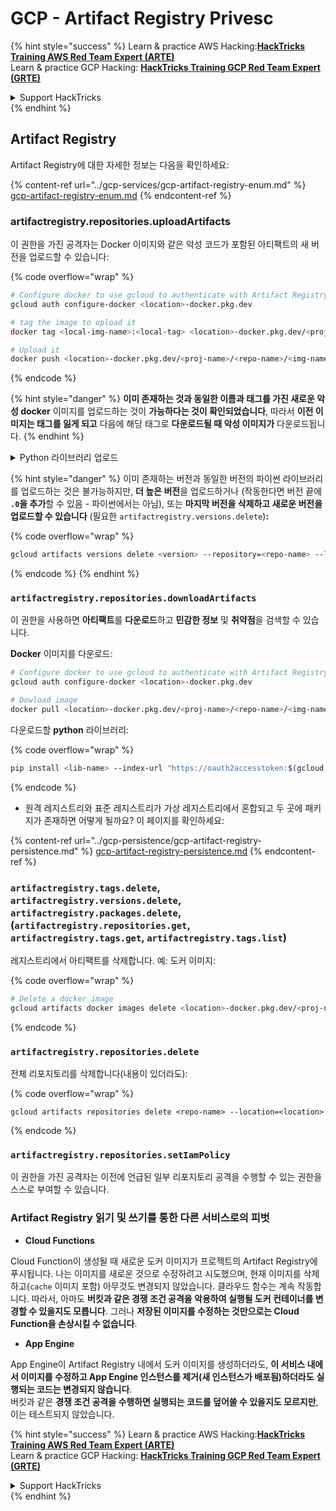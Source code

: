 # GCP - Artifact Registry Privesc

{% hint style="success" %}
Learn & practice AWS Hacking:<img src="../../../.gitbook/assets/image (1) (1) (1).png" alt="" data-size="line">[**HackTricks Training AWS Red Team Expert (ARTE)**](https://training.hacktricks.xyz/courses/arte)<img src="../../../.gitbook/assets/image (1) (1) (1).png" alt="" data-size="line">\
Learn & practice GCP Hacking: <img src="../../../.gitbook/assets/image (2).png" alt="" data-size="line">[**HackTricks Training GCP Red Team Expert (GRTE)**<img src="../../../.gitbook/assets/image (2).png" alt="" data-size="line">](https://training.hacktricks.xyz/courses/grte)

<details>

<summary>Support HackTricks</summary>

* Check the [**subscription plans**](https://github.com/sponsors/carlospolop)!
* **Join the** 💬 [**Discord group**](https://discord.gg/hRep4RUj7f) or the [**telegram group**](https://t.me/peass) or **follow** us on **Twitter** 🐦 [**@hacktricks\_live**](https://twitter.com/hacktricks_live)**.**
* **Share hacking tricks by submitting PRs to the** [**HackTricks**](https://github.com/carlospolop/hacktricks) and [**HackTricks Cloud**](https://github.com/carlospolop/hacktricks-cloud) github repos.

</details>
{% endhint %}

## Artifact Registry

Artifact Registry에 대한 자세한 정보는 다음을 확인하세요:

{% content-ref url="../gcp-services/gcp-artifact-registry-enum.md" %}
[gcp-artifact-registry-enum.md](../gcp-services/gcp-artifact-registry-enum.md)
{% endcontent-ref %}

### artifactregistry.repositories.uploadArtifacts

이 권한을 가진 공격자는 Docker 이미지와 같은 악성 코드가 포함된 아티팩트의 새 버전을 업로드할 수 있습니다:

{% code overflow="wrap" %}
```bash
# Configure docker to use gcloud to authenticate with Artifact Registry
gcloud auth configure-docker <location>-docker.pkg.dev

# tag the image to upload it
docker tag <local-img-name>:<local-tag> <location>-docker.pkg.dev/<proj-name>/<repo-name>/<img-name>:<tag>

# Upload it
docker push <location>-docker.pkg.dev/<proj-name>/<repo-name>/<img-name>:<tag>
```
{% endcode %}

{% hint style="danger" %}
**이미 존재하는 것과 동일한 이름과 태그를 가진 새로운 악성 docker** 이미지를 업로드하는 것이 **가능하다는 것이 확인되었습니다**, 따라서 **이전 이미지는 태그를 잃게 되고** 다음에 해당 태그로 **다운로드될 때 악성 이미지가** 다운로드됩니다.
{% endhint %}

<details>

<summary>Python 라이브러리 업로드</summary>

**업로드할 라이브러리를 생성하는 것부터 시작하세요** (레지스트리에서 최신 버전을 다운로드할 수 있다면 이 단계를 건너뛸 수 있습니다):

1.  **프로젝트 구조 설정**:

* 라이브러리를 위한 새 디렉토리를 생성합니다, 예: `hello_world_library`.
* 이 디렉토리 안에 패키지 이름으로 또 다른 디렉토리를 생성합니다, 예: `hello_world`.
* 패키지 디렉토리 안에 `__init__.py` 파일을 생성합니다. 이 파일은 비어있거나 패키지 초기화를 포함할 수 있습니다.

```bash
mkdir hello_world_library
cd hello_world_library
mkdir hello_world
touch hello_world/__init__.py
```
2.  **라이브러리 코드 작성**:

* `hello_world` 디렉토리 안에 모듈을 위한 새로운 Python 파일을 생성합니다, 예: `greet.py`.
* "Hello, World!" 함수를 작성합니다:

```python
# hello_world/greet.py
def say_hello():
return "Hello, World!"
```
3.  **`setup.py` 파일 생성**:

* `hello_world_library` 디렉토리의 루트에 `setup.py` 파일을 생성합니다.
* 이 파일은 라이브러리에 대한 메타데이터를 포함하고 Python에 설치 방법을 알려줍니다.

```python
# setup.py
from setuptools import setup, find_packages

setup(
name='hello_world',
version='0.1',
packages=find_packages(),
install_requires=[
# 라이브러리에 필요한 종속성
],
)
```

**이제 라이브러리를 업로드합시다:**

1.  **패키지 빌드**:

* `hello_world_library` 디렉토리의 루트에서 다음을 실행합니다:

```sh
python3 setup.py sdist bdist_wheel
```
2. **twine에 대한 인증 구성** (패키지를 업로드하는 데 사용됨):
* `twine`이 설치되어 있는지 확인합니다 (`pip install twine`).
* `gcloud`를 사용하여 자격 증명을 구성합니다:

{% code overflow="wrap" %}
````
```sh
twine upload --username 'oauth2accesstoken' --password "$(gcloud auth print-access-token)" --repository-url https://<location>-python.pkg.dev/<project-id>/<repo-name>/ dist/*
```
````
{% endcode %}

3. **빌드를 정리하기**
```bash
rm -rf dist build hello_world.egg-info
```
</details>

{% hint style="danger" %}
이미 존재하는 버전과 동일한 버전의 파이썬 라이브러리를 업로드하는 것은 불가능하지만, **더 높은 버전**을 업로드하거나 (작동한다면 버전 끝에 **`.0`을 추가**할 수 있음 - 파이썬에서는 아님), 또는 **마지막 버전을 삭제하고 새로운 버전을 업로드할 수 있습니다** (필요한 `artifactregistry.versions.delete`)**:**

{% code overflow="wrap" %}
```sh
gcloud artifacts versions delete <version> --repository=<repo-name> --location=<location> --package=<lib-name>
```
{% endcode %}
{% endhint %}

### `artifactregistry.repositories.downloadArtifacts`

이 권한을 사용하면 **아티팩트**를 **다운로드**하고 **민감한 정보** 및 **취약점**을 검색할 수 있습니다.

**Docker** 이미지를 다운로드:
```sh
# Configure docker to use gcloud to authenticate with Artifact Registry
gcloud auth configure-docker <location>-docker.pkg.dev

# Dowload image
docker pull <location>-docker.pkg.dev/<proj-name>/<repo-name>/<img-name>:<tag>
```
다운로드할 **python** 라이브러리:

{% code overflow="wrap" %}
```bash
pip install <lib-name> --index-url "https://oauth2accesstoken:$(gcloud auth print-access-token)@<location>-python.pkg.dev/<project-id>/<repo-name>/simple/" --trusted-host <location>-python.pkg.dev --no-cache-dir
```
{% endcode %}

* 원격 레지스트리와 표준 레지스트리가 가상 레지스트리에서 혼합되고 두 곳에 패키지가 존재하면 어떻게 될까요? 이 페이지를 확인하세요:

{% content-ref url="../gcp-persistence/gcp-artifact-registry-persistence.md" %}
[gcp-artifact-registry-persistence.md](../gcp-persistence/gcp-artifact-registry-persistence.md)
{% endcontent-ref %}

### `artifactregistry.tags.delete`, `artifactregistry.versions.delete`, `artifactregistry.packages.delete`, (`artifactregistry.repositories.get`, `artifactregistry.tags.get`, `artifactregistry.tags.list`)

레지스트리에서 아티팩트를 삭제합니다. 예: 도커 이미지:

{% code overflow="wrap" %}
```bash
# Delete a docker image
gcloud artifacts docker images delete <location>-docker.pkg.dev/<proj-name>/<repo-name>/<img-name>:<tag>
```
{% endcode %}

### `artifactregistry.repositories.delete`

전체 리포지토리를 삭제합니다(내용이 있더라도):

{% code overflow="wrap" %}
```
gcloud artifacts repositories delete <repo-name> --location=<location>
```
{% endcode %}

### `artifactregistry.repositories.setIamPolicy`

이 권한을 가진 공격자는 이전에 언급된 일부 리포지토리 공격을 수행할 수 있는 권한을 스스로 부여할 수 있습니다.

### Artifact Registry 읽기 및 쓰기를 통한 다른 서비스로의 피벗

* **Cloud Functions**

Cloud Function이 생성될 때 새로운 도커 이미지가 프로젝트의 Artifact Registry에 푸시됩니다. 나는 이미지를 새로운 것으로 수정하려고 시도했으며, 현재 이미지를 삭제하고(`cache` 이미지 포함) 아무것도 변경되지 않았습니다. 클라우드 함수는 계속 작동합니다. 따라서, 아마도 **버킷과 같은 경쟁 조건 공격을 악용하여 실행될 도커 컨테이너를 변경할 수 있을지도 모릅니다**. 그러나 **저장된 이미지를 수정하는 것만으로는 Cloud Function을 손상시킬 수 없습니다**.

* **App Engine**

App Engine이 Artifact Registry 내에서 도커 이미지를 생성하더라도, **이 서비스 내에서 이미지를 수정하고 App Engine 인스턴스를 제거(새 인스턴스가 배포됨)하더라도** **실행되는 코드는 변경되지 않습니다**.\
버킷과 같은 **경쟁 조건 공격을 수행하면 실행되는 코드를 덮어쓸 수 있을지도 모르지만**, 이는 테스트되지 않았습니다.

{% hint style="success" %}
Learn & practice AWS Hacking:<img src="../../../.gitbook/assets/image (1) (1) (1).png" alt="" data-size="line">[**HackTricks Training AWS Red Team Expert (ARTE)**](https://training.hacktricks.xyz/courses/arte)<img src="../../../.gitbook/assets/image (1) (1) (1).png" alt="" data-size="line">\
Learn & practice GCP Hacking: <img src="../../../.gitbook/assets/image (2).png" alt="" data-size="line">[**HackTricks Training GCP Red Team Expert (GRTE)**<img src="../../../.gitbook/assets/image (2).png" alt="" data-size="line">](https://training.hacktricks.xyz/courses/grte)

<details>

<summary>Support HackTricks</summary>

* Check the [**subscription plans**](https://github.com/sponsors/carlospolop)!
* **Join the** 💬 [**Discord group**](https://discord.gg/hRep4RUj7f) or the [**telegram group**](https://t.me/peass) or **follow** us on **Twitter** 🐦 [**@hacktricks\_live**](https://twitter.com/hacktricks_live)**.**
* **Share hacking tricks by submitting PRs to the** [**HackTricks**](https://github.com/carlospolop/hacktricks) and [**HackTricks Cloud**](https://github.com/carlospolop/hacktricks-cloud) github repos.

</details>
{% endhint %}
